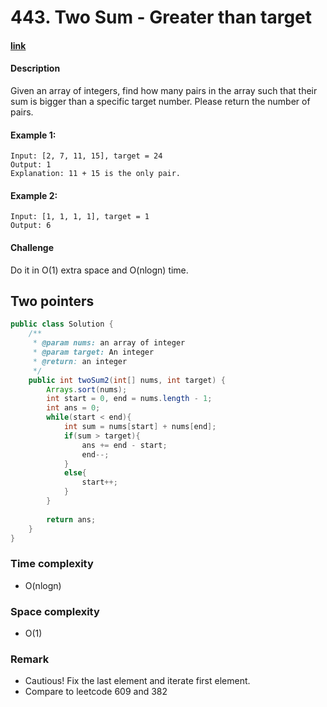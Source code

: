 # 443. Two Sum - Greater than target

#### [link](https://www.lintcode.com/problem/two-sum-greater-than-target/description)

#### Description
Given an array of integers, find how many pairs in the array such that their sum is bigger than a specific target number. Please return the number of pairs.

#### Example 1:
```
Input: [2, 7, 11, 15], target = 24
Output: 1
Explanation: 11 + 15 is the only pair.
```
#### Example 2:
```
Input: [1, 1, 1, 1], target = 1
Output: 6
```
#### Challenge
Do it in O(1) extra space and O(nlogn) time.

## Two pointers
```java
public class Solution {
    /**
     * @param nums: an array of integer
     * @param target: An integer
     * @return: an integer
     */
    public int twoSum2(int[] nums, int target) {
        Arrays.sort(nums);
        int start = 0, end = nums.length - 1;
        int ans = 0;
        while(start < end){
            int sum = nums[start] + nums[end];
            if(sum > target){
                ans += end - start;
                end--;
            }
            else{
                start++;
            }
        }
        
        return ans;
    }
}
```
### Time complexity
* O(nlogn)
### Space complexity
* O(1)
### Remark
* Cautious! Fix the last element and iterate first element.
* Compare to leetcode 609 and 382